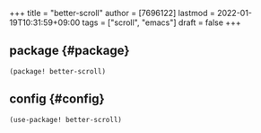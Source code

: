 +++
title = "better-scroll"
author = [7696122]
lastmod = 2022-01-19T10:31:59+09:00
tags = ["scroll", "emacs"]
draft = false
+++

## package {#package}

```elisp
(package! better-scroll)
```


## config {#config}

```elisp
(use-package! better-scroll)
```
